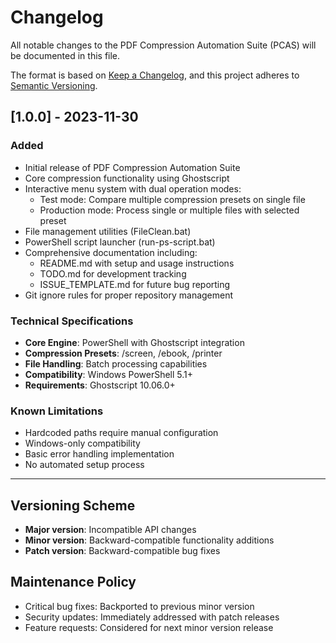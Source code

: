 # Changelog

All notable changes to the PDF Compression Automation Suite (PCAS) will be documented in this file.

The format is based on [Keep a Changelog](https://keepachangelog.com/en/1.0.0/),
and this project adheres to [Semantic Versioning](https://semver.org/spec/v2.0.0.html).

## [1.0.0] - 2023-11-30
### Added
- Initial release of PDF Compression Automation Suite
- Core compression functionality using Ghostscript
- Interactive menu system with dual operation modes:
  - Test mode: Compare multiple compression presets on single file
  - Production mode: Process single or multiple files with selected preset
- File management utilities (FileClean.bat)
- PowerShell script launcher (run-ps-script.bat)
- Comprehensive documentation including:
  - README.md with setup and usage instructions
  - TODO.md for development tracking
  - ISSUE_TEMPLATE.md for future bug reporting
- Git ignore rules for proper repository management

### Technical Specifications
- **Core Engine**: PowerShell with Ghostscript integration
- **Compression Presets**: /screen, /ebook, /printer
- **File Handling**: Batch processing capabilities
- **Compatibility**: Windows PowerShell 5.1+
- **Requirements**: Ghostscript 10.06.0+

### Known Limitations
- Hardcoded paths require manual configuration
- Windows-only compatibility
- Basic error handling implementation
- No automated setup process

---

## Versioning Scheme
- **Major version**: Incompatible API changes
- **Minor version**: Backward-compatible functionality additions  
- **Patch version**: Backward-compatible bug fixes

## Maintenance Policy
- Critical bug fixes: Backported to previous minor version
- Security updates: Immediately addressed with patch releases
- Feature requests: Considered for next minor version release